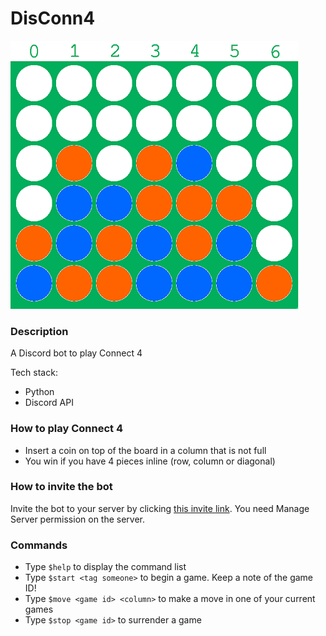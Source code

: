 # DisConn4

![](screenshot-game.png)

### Description
A Discord bot to play Connect 4

Tech stack:
* Python
* Discord API

### How to play Connect 4
* Insert a coin on top of the board in a column that is not full
* You win if you have 4 pieces inline (row, column or diagonal)

### How to invite the bot
Invite the bot to your server by clicking [this invite link](https://discord.com/api/oauth2/authorize?client_id=835869215343771688&permissions=519232&scope=bot). You need Manage Server permission on the server.

### Commands
* Type `$help` to display the command list
* Type `$start <tag someone>` to begin a game. Keep a note of the game ID!
* Type `$move <game id> <column>` to make a move in one of your current games
* Type `$stop <game id>` to surrender a game
